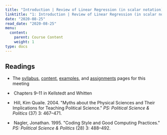 ```yaml
---
title: "Introduction | Review of Linear Regression (in scalar notation) and Mini Math Refresher"
linktitle: "1: Introduction | Review of Linear Regression (in scalar notation) and Mini Math Refresher"
date: "2020-08-25"
read_date: "2020-08-25"
menu:
  content:
    parent: Course Content
    weight: 1
type: docs
---
```


## Readings

- The [syllabus](/syllabus/), [content](/content/), [examples](/example/), and [assignments](/assigment/) pages for this meeting

- <i class="fas fa-book"></i> &nbsp;Chapters 9–11 in Kellstedt and Whitten

- <i class="fas fa-newspaper"></i> &nbsp;Hill, Kim Quaile. 2004. "Myths about the Physical Sciences and Their Implications for Teaching Political Science."  <em>PS: Political Science & Politics </em> (37) 3: 467–471.

- <i class="fas fa-newspaper"></i> &nbsp;Nagler, Jonathan. 1995. "Coding Style and Good Computing Practices."  <em>PS: Political Science & Politics </em> (28) 3: 488–492.


